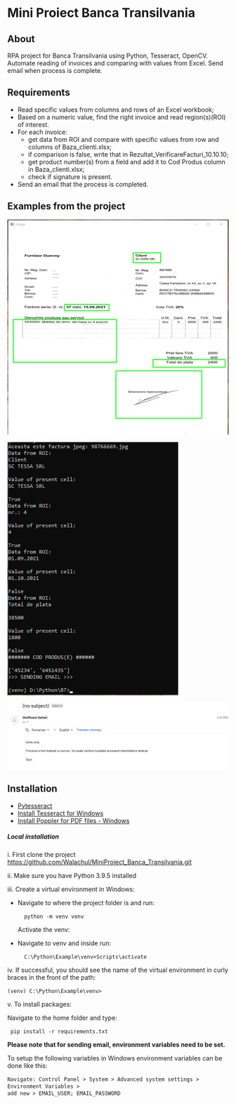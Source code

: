 # Mini Proiect Banca Transilvania

## About
RPA project for Banca Transilvania using Python, Tesseract, OpenCV. Automate reading of invoices and comparing with values from Excel. Send email when process is complete.

## Requirements

- Read specific values from columns and rows of an Excel workbook;
- Based on a numeric value, find the right invoice and read region(s)(ROI) of interest.
- For each invoice:
  - get data from ROI and compare with specific values from row and columns of Baza_clienti.xlsx;
  - if comparison is false, write that in Rezultat_VerificareFacturi_10.10.10;
  - get product number(s) from a field and add it to Cod Produs column in Baza_clienti.xlsx;
  - check if signature is present.
- Send an email that the process is completed.

## Examples from the project

![Example of ROI for an invoice](https://github.com/Walachul/MiniProiect_Banca_Transilvania/blob/main/screenshots_from_project/ROI_invoice_example.PNG)


![Sample of terminal output](https://github.com/Walachul/MiniProiect_Banca_Transilvania/blob/main/screenshots_from_project/sample_of_terminal_output.PNG)

![Email sent to receiver after completion](https://github.com/Walachul/MiniProiect_Banca_Transilvania/blob/main/screenshots_from_project/mail_verificare_facturi.PNG)

## Installation

- [Pytesseract](https://pypi.org/project/pytesseract/) 
- [Install Tesseract for Windows](https://github.com/UB-Mannheim/tesseract/wiki)
- [Install Poppler for PDF files - Windows](https://blog.alivate.com.au/poppler-windows/)

##### Local installation
i. First clone the project
   https://github.com/Walachul/MiniProiect_Banca_Transilvania.git 

ii. Make sure you have Python 3.9.5 installed

iii. Create a virtual environment in Windows:
- Navigate to where the project folder is and run:

        python -m venv venv 
    Activate the venv:
- Navigate to venv and inside run:

        C:\Python\Example\venv>Scripts\activate

iv. If successful, you should see the name of the virtual environment in curly braces in the front of the path:

    (venv) C:\Python\Example\venv>
v. To install packages:

 Navigate to the home folder and type:

     pip install -r requirements.txt

**Please note that for sending email, environment variables need to be set.**

To setup the following variables in Windows environment variables can be done like this:

    Navigate: Control Panel > System > Advanced system settings > Environment Variables > 
    add new > EMAIL_USER; EMAIL_PASSWORD
